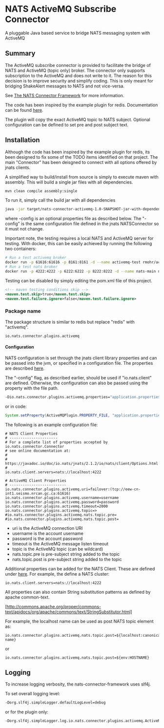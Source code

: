 # NATS ActiveMQ Subscribe Connector

A pluggable Java based service to bridge NATS messaging system with ActiveMQ

## Summary

The ActiveMQ subscribe connector is provided to facilitate the bridge of NATS and ActiveMQ (topic only) broker.  The connector only supports subscription to the ActiveMQ and does not write to it.  The reason for this decision is to improve security and simplify coding.  This is only meant for bridging ShakeAlert messages to NATS and not vice-versa.

See [The NATS Connector Framework](https://github.com/nats-io/nats-connector-framework) for more information.

The code has been inspired by the example plugin for redis.  Documentation can be found [here](http://nats-io.github.io/nats-connector-redis).

The plugin will copy the exact ActiveMQ topic to NATS subject.  Optional configuration can be defined to set pre and post subject text.

## Installation

Although the code has been inspired by the example plugin for redis, its been designed to fix some of the TODO items identified on that project.  The main "Connector" has been deisgned to connect with all options offered by jnats clients.

A simplified way to build/install from source is simply to execute maven with assembly.  This will build a single jar files with all dependencies.

```bash
mvn clean compile assembly:single
```

To run it, simply call the build jar with all dependencies

```bash
java -jar target/nats-connector-activemq-1.0-SNAPSHOT-jar-with-dependencies.jar -config application.properties
```

where -config is an optional properties file as described below.  The "-config" is the same configuration file defined in the jnats NATSConnector so it must not change.

Important note, the testing requires a local NATS and ActiveMQ server for testing.  With docker, this can be easily achieved by running the following two containers:

```bash
# Run a test activemq broker
docker run -p 61616:61616 -p 8161:8161 -d --name activemq-test rmohr/activemq
# Run a test nats broker
docker run -p 4222:4222 -p 6222:6222 -p 8222:8222 -d --name nats-main nats
```

Testing can be disabled by simply editing the pom.xml file of this project.

```xml
<!-- maven testing conditions skip -->
<maven.test.skip>true</maven.test.skip>
<maven.test.failure.ignore>false</maven.test.failure.ignore>
```

### Package name

The package structure is similar to redis but replace "redis" with "activemq".

```bash
io.nats.connector.plugins.activemq
```

#### Configuration

NATS configuration is set through the jnats client library properties and can be passed into the jvm, or specified in a configuration file. The properties are described [here](https://javadoc.io/doc/io.nats/jnats/2.1.2/io/nats/client/Options.html).

The "-config" flag, as described earlier, should be used if "io.nats.client" are defined.  Otherwise, the configuration can also be passed using the property with the file path.

```bash
-Dio.nats.connector.plugins.activemq.properties="application.properties"
```

or in code:

```java
System.setProperty(ActiveMQPlugin.PROPERTY_FILE, "application.properties");
```

The following is an example configuration file:

```properties
# NATS Client Properties
# ----------------------
# For a complete list of properties accepted by io.nats.connector.Connector
# see online documentation at:
#
#   https://javadoc.io/doc/io.nats/jnats/2.1.2/io/nats/client/Options.html
#
io.nats.client.servers=nats://localhost:4222

# ActiveMQ Client Properties
# -------------------------- 
io.nats.connector.plugins.activemq.uri=failover:(tcp://eew-cn-int1.seismo.nrcan.gc.ca:61616)
io.nats.connector.plugins.activemq.username=username
io.nats.connector.plugins.activemq.password=password
io.nats.connector.plugins.activemq.timeout=2000
io.nats.connector.plugins.activemq.topic=>
#io.nats.connector.plugins.activemq.nats.topic.pre=
#io.nats.connector.plugins.activemq.nats.topic.post=
```

* uri is the ActiveMQ connection URI
* username is the account username
* password is the account password
* timeout is the ActiveMQ message listen timeout
* topic is the ActiveMQ topic (can be wildcard)
* nats.topic.pre is pre-subject string added to the topic
* nats.topic.post is pre-subject string added to the topic

Additional properties can be added for the NATS Client.  These are defined under [here](https://javadoc.io/doc/io.nats/jnats/2.1.2/io/nats/client/Options.html).  For example, the define a NATS cluster:

```properties
io.nats.client.servers=nats://localhost:4222
```

All properties can also contain String substitution patterns as defined by apache common-text.

[http://commons.apache.org/proper/commons-text/apidocs/org/apache/commons/text/StringSubstitutor.html]

For example, the localhost name can be used as post NATS topic element as:

```properties
io.nats.connector.plugins.activemq.nats.topic.post=${localhost:canonical-name}
```

or

```properties
io.nats.connector.plugins.activemq.nats.topic.post=${env:HOSTNAME}
```

## Logging

To increase logging verbosity, the nats-connector-framework uses slf4j.

To set overall logging level:

```bash
-Dorg.slf4j.simpleLogger.defaultLogLevel=debug
```

or for the plugin only:

```bash
-Dorg.slf4j.simpleLogger.log.io.nats.connector.plugins.activemq.ActiveMQPlugin=debug
```
